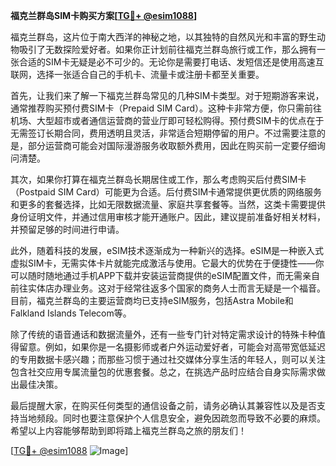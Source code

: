 **福克兰群岛SIM卡购买方案[[TG💪+ @esim1088](https://t.me/s/esim1088)]**

福克兰群岛，这片位于南大西洋的神秘之地，以其独特的自然风光和丰富的野生动物吸引了无数探险爱好者。如果你正计划前往福克兰群岛旅行或工作，那么拥有一张合适的SIM卡无疑是必不可少的。无论你是需要打电话、发短信还是使用高速互联网，选择一张适合自己的手机卡、流量卡或注册卡都至关重要。

首先，让我们来了解一下福克兰群岛常见的几种SIM卡类型。对于短期游客来说，通常推荐购买预付费SIM卡（Prepaid SIM Card）。这种卡非常方便，你只需前往机场、大型超市或者通信运营商的营业厅即可轻松购得。预付费SIM卡的优点在于无需签订长期合同，费用透明且灵活，非常适合短期停留的用户。不过需要注意的是，部分运营商可能会对国际漫游服务收取额外费用，因此在购买前一定要仔细询问清楚。

其次，如果你打算在福克兰群岛长期居住或工作，那么考虑购买后付费SIM卡（Postpaid SIM Card）可能更为合适。后付费SIM卡通常提供更优质的网络服务和更多的套餐选择，比如无限数据流量、家庭共享套餐等。当然，这类卡需要提供身份证明文件，并通过信用审核才能开通账户。因此，建议提前准备好相关材料，并预留足够的时间进行申请。

此外，随着科技的发展，eSIM技术逐渐成为一种新兴的选择。eSIM是一种嵌入式虚拟SIM卡，无需实体卡片就能完成激活与使用。它最大的优势在于便捷性——你可以随时随地通过手机APP下载并安装运营商提供的eSIM配置文件，而无需亲自前往实体店办理业务。这对于经常往返多个国家的商务人士而言无疑是一个福音。目前，福克兰群岛的主要运营商均已支持eSIM服务，包括Astra Mobile和Falkland Islands Telecom等。

除了传统的语音通话和数据流量外，还有一些专门针对特定需求设计的特殊卡种值得留意。例如，如果你是一名摄影师或者户外运动爱好者，可能会对高带宽低延迟的专用数据卡感兴趣；而那些习惯于通过社交媒体分享生活的年轻人，则可以关注包含社交应用专属流量包的优惠套餐。总之，在挑选产品时应结合自身实际需求做出最佳决策。

最后提醒大家，在购买任何类型的通信设备之前，请务必确认其兼容性以及是否支持当地频段。同时也要注意保护个人信息安全，避免因疏忽而导致不必要的麻烦。希望以上内容能够帮助到即将踏上福克兰群岛之旅的朋友们！

[[TG💪+ @esim1088](https://t.me/s/esim1088) ![Image](https://i.postimg.cc/4NQfJmqS/Snipaste-2025-05-13-00-14-12.png)]